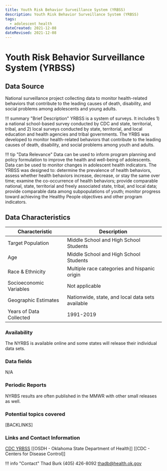 ```yaml
---
title: Youth Risk Behavior Surveillance System (YRBSS)
description: Youth Risk Behavior Surveillance System (YRBSS)
tags:
  - adolescent health
dateCreated: 2021-12-08
dateRevised: 2021-12-08
---
```

# Youth Risk Behavior Surveillance System (YRBSS)

## Data Source
National surveillance project collecting data to monitor health-related behaviors that contribute to the leading causes of death, disability, and social problems among adolescents and young adults.

!!! summary "Brief Description"
    YRBSS is a system of surveys. It includes 1) a national school-based survey conducted by CDC and state, territorial, tribal, and 2) local surveys conducted by state, territorial, and local education and health agencies and tribal governments. The YRBS was developed to monitor health-related behaviors that contribute to the leading causes of death, disability, and social problems among youth and adults.							

!!! tip "Data Relevance"
    Data can be used to inform program planning and policy formulation to improve the health and well-being of adolescents. Data can be used to monitor changes in adolescent health indicators. The YRBSS was designed to: determine the prevalence of health behaviors, assess whether health behaviors increase, decrease, or stay the same over time; examine the co-occurrence of health behaviors; provide comparable national, state, territorial and freely associated state, tribal, and local data; provide comparable data among subpopulations of youth; monitor progress toward achieving the Healthy People objectives and other program indicators.							
							
## Data Characteristics
| Characteristic          | Description                                      |
|-------------------------|--------------------------------------------------|
| Target Population       | Middle School and High School Students           |
| Age                     | Middle School and High School Students           |
| Race & Ethnicity        | Multiple race categories and hispanic origin     |
| Socioeconomic Variables | Not applicable                                   |
| Geographic Estimates    | Nationwide, state, and local data sets available |
| Years of Data Collected | 1991-2019                                        |

### Availability
The NYRBS is available online and some states will release their individual data sets.

### Data fields 
N/A

### Periodic Reports
NYRBS results are often published in the MMWR with other small releases as well.

### Potential topics covered
[BACKLINKS]

### Links and Contact Information
[CDC YRBSS](https://www.cdc.gov/healthyyouth/data/yrbs/index.htm)
[[OSDH - Oklahoma State Department of Health]]
[[CDC - Centers for Disease Control]]

!!! info "Contact"
    Thad Burk
    (405) 426-8092
    thadb@health.ok.gov
